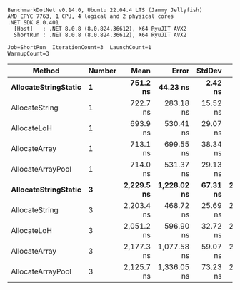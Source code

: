 ```

BenchmarkDotNet v0.14.0, Ubuntu 22.04.4 LTS (Jammy Jellyfish)
AMD EPYC 7763, 1 CPU, 4 logical and 2 physical cores
.NET SDK 8.0.401
  [Host]   : .NET 8.0.8 (8.0.824.36612), X64 RyuJIT AVX2
  ShortRun : .NET 8.0.8 (8.0.824.36612), X64 RyuJIT AVX2

Job=ShortRun  IterationCount=3  LaunchCount=1  
WarmupCount=3  

```
| Method               | Number | Mean       | Error       | StdDev   | Min        | Max        | Gen0   | Gen1   | Allocated |
|--------------------- |------- |-----------:|------------:|---------:|-----------:|-----------:|-------:|-------:|----------:|
| **AllocateStringStatic** | **1**      |   **751.2 ns** |    **44.23 ns** |  **2.42 ns** |   **749.3 ns** |   **753.9 ns** | **0.0124** | **0.0114** |   **1.02 KB** |
| AllocateString       | 1      |   722.7 ns |   283.18 ns | 15.52 ns |   704.9 ns |   733.3 ns | 0.0124 | 0.0114 |   1.02 KB |
| AllocateLoH          | 1      |   693.9 ns |   530.41 ns | 29.07 ns |   671.5 ns |   726.8 ns | 0.0124 | 0.0114 |   1.02 KB |
| AllocateArray        | 1      |   713.1 ns |   699.55 ns | 38.34 ns |   688.8 ns |   757.3 ns | 0.0124 | 0.0114 |   1.02 KB |
| AllocateArrayPool    | 1      |   714.0 ns |   531.37 ns | 29.13 ns |   684.6 ns |   742.9 ns | 0.0124 | 0.0114 |   1.02 KB |
| **AllocateStringStatic** | **3**      | **2,229.5 ns** | **1,228.02 ns** | **67.31 ns** | **2,154.8 ns** | **2,285.5 ns** | **0.0343** | **0.0305** |   **3.07 KB** |
| AllocateString       | 3      | 2,203.4 ns |   468.72 ns | 25.69 ns | 2,180.6 ns | 2,231.2 ns | 0.0343 | 0.0305 |   3.07 KB |
| AllocateLoH          | 3      | 2,051.2 ns |   596.90 ns | 32.72 ns | 2,025.2 ns | 2,087.9 ns | 0.0343 | 0.0305 |   3.07 KB |
| AllocateArray        | 3      | 2,177.3 ns | 1,077.58 ns | 59.07 ns | 2,112.4 ns | 2,227.9 ns | 0.0343 | 0.0305 |   3.07 KB |
| AllocateArrayPool    | 3      | 2,125.7 ns | 1,336.05 ns | 73.23 ns | 2,053.6 ns | 2,200.0 ns | 0.0343 | 0.0305 |   3.07 KB |
